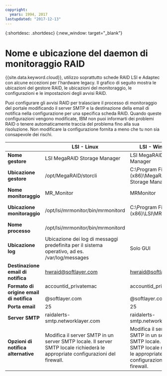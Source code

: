 ```yaml
---
copyright:
  years: 1994, 2017
lastupdated: "2017-12-13"
---
```


{:shortdesc: .shortdesc}
{:new_window: target="_blank"}

# Nome e ubicazione del daemon di monitoraggio RAID
{{site.data.keyword.cloud}}, utilizzo soprattutto schede RAID LSI e Adaptec con alcune eccezioni per l'hardware legacy. Il grafico di seguito mostra le ubicazioni del gestore RAID, le ubicazioni del monitoraggio, le configurazioni e le impostazioni degli avvisi RAID.

Puoi configurare gli avvisi RAID per tralasciare il processo di monitoraggio del portale modificando il server SMTP e la destinazione della email di notifica nella configurazione per una specifica scheda RAID. Quando queste configurazioni vengono modificate, IBM non puoi informarti dei problemi RAID o tenere automaticamente traccia del problema fino alla sua risoluzione. Non modificare la configurazione fornita a meno che tu non sia consapevole dei rischi.

||LSI - Linux|LSI - Windows|Adaptec - Linux|Adaptec - Windows|
|---|---|---|---|---|
|**Nome gestore**|LSI MegaRAID Storage Manager|LSI MegaRAID Storage Manager|Adaptec Storage Manager|Adaptec Storage Manager|
|**Ubicazione gestore**|/opt/MegaRAID/storcli|C:\Program Files (x86)\MegaRAID Storage Manager|/usr/StorMan|C:\Program Files\Adaptec\Adaptec Storage Manager|
|**Nome monitoraggio**|MR_Monitor|MRMonitor|Adaptec Event Manager|Adaptec Event Manager|
|**Ubicazione monitoraggio**|/opt/lsi/mrmonitor/bin/mrmonitord|C:\Program Files (x86)\LSI\MRMonitor|/usr/StorMan|C:\Program Files\Adaptec\Adaptec Storage Manager|
|**Nome processo**|/opt/lsi/mrmonitor/bin/mrmonitord|||||
|**Ubicazione log**|Ubicazione dei log di messaggi predefinita per il sistema operativo, ad es. /var/log/messages|Solo GUI|/usr/StorMan/RaidEvtA.log|Solo GUI|
|**Destinazione email di notifica**|[hwraid@softlayer.com](mailto:hwraid@softlayer.com)|[hwraid@softlayer.com](mailto:hwraid@softlayer.com)|[hwraid@softlayer.com](mailto:hwraid@softlayer.com)|[hwraid@softlayer.com](mailto:hwraid@softlayer.com)|
|**Formato di origine email di notifica**|accountid_privatemac<br /><br />@softlayer.com|accountid_privatemac<br /><br />@softlayer.com|accountid_privatemac<br /><br />@softlayer.com|accountid_privatemac<br /><br />@softlayer.com|
|**Porta email**|25|25|25|25|
|**Server SMTP**|raidalerts-smtp.networklayer.com|raidalerts-smtp.networklayer.com|raidalerts-smtp.networklayer.com|raidalerts-smtp.networklayer.com|
|**Opzioni di notifica alternative**|Modifica il server SMTP in un server SMTP locale. Il server SMTP locale richiederà le appropriate configurazioni del firewall. |Modifica il server SMTP in un server SMTP locale. Il server SMTP locale richiederà le appropriate configurazioni del firewall. |Modifica il server SMTP in un server SMTP locale. Il server SMTP locale richiederà le appropriate configurazioni del firewall. |Modifica il server SMTP in un server SMTP locale. Il server SMTP locale richiederà le appropriate configurazioni del firewall. |
